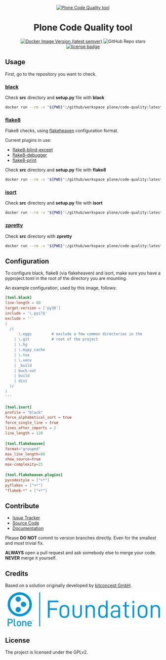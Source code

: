 <p align="center">
  <a href="https://hub.docker.com/r/plone/code-quality">
    <img alt="Plone Code Quality tool" width="200px" src="https://raw.githubusercontent.com/plone/code-quality/main/docs/icon.png">
  </a>
</p>

<h1 align="center">
  Plone Code Quality tool
</h1>

<div align="center">

[![Docker Image Version (latest semver)](https://img.shields.io/docker/v/plone/code-quality)](https://hub.docker.com/r/plone/code-quality)
![GitHub Repo stars](https://img.shields.io/github/stars/plone/code-quality?style=flat-square)
[![license badge](https://img.shields.io/github/license/plone/code-quality)](./LICENSE)

</div>

## Usage

First, go to the repository you want to check.


### [black](https://black.readthedocs.io/en/stable/)

Check **src** directory and **setup.py** file with **black**
```bash
docker run --rm -v "${PWD}":/github/workspace plone/code-quality:latest check black src setup.py
```

### [flake8](https://flake8.pycqa.org/en/stable/)

Flake8 checks, using [flakeheaven](https://pypi.org/project/flakeheaven/) configuration format.

Current plugins in use:

* [flake8-blind-except](https://pypi.org/project/flake8-blind-except/)
* [flake8-debugger](https://pypi.org/project/flake8-debugger/)
* [flake8-print](https://pypi.org/project/flake8-print/)

Check **src** directory and **setup.py** file with **flake8**

```bash
docker run --rm -v "${PWD}":/github/workspace plone/code-quality:latest check flake8 src setup.py
```

### [isort](https://pycqa.github.io/isort/)

Check **src** directory and **setup.py** file with **isort**

```bash
docker run --rm -v "${PWD}":/github/workspace plone/code-quality:latest check isort src setup.py
```

### [zpretty](https://pypi.org/project/zpretty/)

Check **src** directory with **zpretty**

```bash
docker run --rm -v "${PWD}":/github/workspace plone/code-quality:latest check zpretty src

```
## Configuration

To configure black, flake8 (via flakeheaven) and isort, make sure you have a pyproject.toml in the root of the directory you are mounting.

An example configuration, used by this image, follows:

```toml
[tool.black]
line-length = 88
target-version = ['py38']
include = '\.pyi?$'
exclude = '''
(
  /(
      \.eggs         # exclude a few common directories in the
    | \.git          # root of the project
    | \.hg
    | \.mypy_cache
    | \.tox
    | \.venv
    | _build
    | buck-out
    | build
    | dist
  )/
)
'''

[tool.isort]
profile = "black"
force_alphabetical_sort = true
force_single_line = true
lines_after_imports = 2
line_length = 120

[tool.flakeheaven]
format="grouped"
max_line_length=88
show_source=true
max-complexity=25

[tool.flakeheaven.plugins]
pycodestyle = ["+*"]
pyflakes = ["+*"]
"flake8-*" = ["+*"]
```

## Contribute

- [Issue Tracker](https://github.com/plone/code-quality/issues)
- [Source Code](https://github.com/plone/code-quality/)
- [Documentation](https://github.com/plone/code-quality/)

Please **DO NOT** commit to version branches directly. Even for the smallest and most trivial fix.

**ALWAYS** open a pull request and ask somebody else to merge your code. **NEVER** merge it yourself.

## Credits

Based on a solution originally developed by [kitconcept GmbH](https://kitconcept.com).

[![Plone Foundation](https://raw.githubusercontent.com/plone/.github/main/plone-foundation.png)](https://plone.org/)

## License

The project is licensed under the GPLv2.
